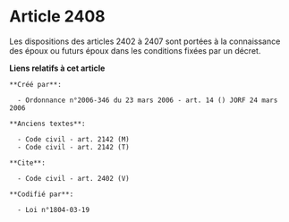 # Article 2408

Les dispositions des articles 2402 à 2407 sont portées à la connaissance des époux ou futurs époux dans les conditions fixées
par un décret.

**Liens relatifs à cet article**

	**Créé par**:

	  - Ordonnance n°2006-346 du 23 mars 2006 - art. 14 () JORF 24 mars 2006

	**Anciens textes**:

	  - Code civil - art. 2142 (M)
	  - Code civil - art. 2142 (T)

	**Cite**:

	  - Code civil - art. 2402 (V)

	**Codifié par**:

	  - Loi n°1804-03-19
